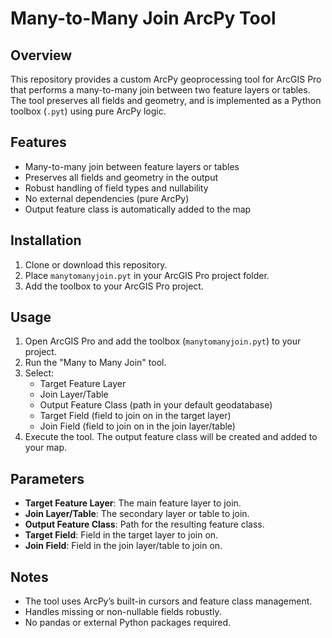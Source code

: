 # Many-to-Many Join ArcPy Tool

## Overview

This repository provides a custom ArcPy geoprocessing tool for ArcGIS Pro that performs a many-to-many join between two feature layers or tables. The tool preserves all fields and geometry, and is implemented as a Python toolbox (`.pyt`) using pure ArcPy logic.

## Features

- Many-to-many join between feature layers or tables
- Preserves all fields and geometry in the output
- Robust handling of field types and nullability
- No external dependencies (pure ArcPy)
- Output feature class is automatically added to the map

## Installation

1. Clone or download this repository.
2. Place `manytomanyjoin.pyt` in your ArcGIS Pro project folder.
3. Add the toolbox to your ArcGIS Pro project.

## Usage

1. Open ArcGIS Pro and add the toolbox (`manytomanyjoin.pyt`) to your project.
2. Run the "Many to Many Join" tool.
3. Select:
   - Target Feature Layer
   - Join Layer/Table
   - Output Feature Class (path in your default geodatabase)
   - Target Field (field to join on in the target layer)
   - Join Field (field to join on in the join layer/table)
4. Execute the tool. The output feature class will be created and added to your map.

## Parameters

- **Target Feature Layer**: The main feature layer to join.
- **Join Layer/Table**: The secondary layer or table to join.
- **Output Feature Class**: Path for the resulting feature class.
- **Target Field**: Field in the target layer to join on.
- **Join Field**: Field in the join layer/table to join on.

## Notes

- The tool uses ArcPy’s built-in cursors and feature class management.
- Handles missing or non-nullable fields robustly.
- No pandas or external Python packages required.
